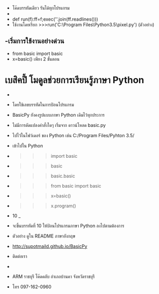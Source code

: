- โค๊ดบรรทัดเดียว รันได้ทุกโปรแกรม
- 
- def run(f):ff=f;exec(''.join(ff.readlines()))
- ใช้งานโดยเรียก >>>run('C:\Program Files\Python3.5\pixel.py') (ตัวอย่าง)

-เริ่มการใช้งานอย่างด่วน
-
- from basic import basic
- x=basic() เพียง 2 ขั้นตอน

# เบสิคปี้ โมดูลช่วยการเรียนรู้ภาษา Python
-
- โดยใช้เลขบรรทัดในการป้อนโปรแกรม
- BasicPy ยังคงรูปแบบภาษา Python เดิมไว้ทุกประการ
- ไม่มีการดัดแปลงคำสั่งใดๆ เริ่มจาก ดาวน์โหลด basic.py
- ไปไว้ในโฟว์เดอร์ ของ Python เช่น C:/Program Files/Pyhton 3.5/
- เข้าไปใน Python
- >>>import basic
- >>>basic
- >>>basic.basic
- >>>from basic import basic
- >>>x=basic()
- >>>x.program()
- 10 _
- จะขึ้นบรรทัดที่ 10 ให้ป้อนโปรแกรมภาษา Python ลงไปตามต้องการ
- ตัวอย่าง ดูใน README ภาษาอังกฤษ
- http://supotmaild.github.io/BasicPy

- ติดต่อเรา
-
- ARM ราชบุรี โค๊ดคลับ อำเภอบ้านคา จังหวัดราชบุรี
- โทร 097-162-0960
